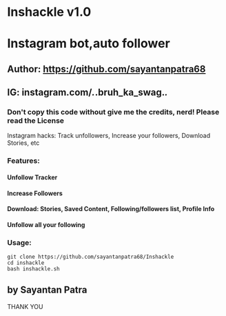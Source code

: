 # Inshackle v1.0
# Instagram bot,auto follower
## Author: https://github.com/sayantanpatra68
## IG: instagram.com/_._.bruh_ka_swag._._

### Don't copy this code without give me the credits, nerd! Please read the License 

Instagram hacks: Track unfollowers, Increase your followers, Download Stories, etc

### Features:
#### Unfollow Tracker
#### Increase Followers
#### Download: Stories, Saved Content, Following/followers list, Profile Info
#### Unfollow all your following


### Usage:
```
git clone https://github.com/sayantanpatra68/Inshackle
cd inshackle
bash inshackle.sh
```

## by Sayantan Patra

THANK YOU
